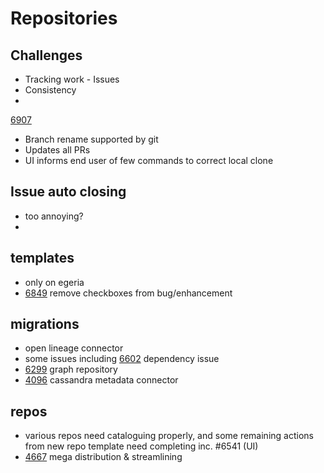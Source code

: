 # Repositories

## Challenges

* Tracking work - Issues
* Consistency
* 

[6907](https://github.com/odpi/egeria/issues/6907)

* Branch rename supported by git
* Updates all PRs
* UI informs end user of few commands to correct local clone

## Issue auto closing

* too annoying?
* 
## templates
* only on egeria
* [6849](https://github.com/odpi/egeria/issues/6849) remove checkboxes from bug/enhancement

## migrations
* open lineage connector
* some issues including [6602](https://github.com/odpi/egeria/issues/6602) dependency issue
* [6299](https://github.com/odpi/egeria/issues/6299) graph repository
* [4096](https://github.com/odpi/egeria/issues/4096) cassandra metadata connector

## repos
* various repos need cataloguing properly, and some remaining actions from new repo template need completing inc. #6541 (UI)
* [4667](https://github.com/odpi/egeria/issues/4667) mega distribution & streamlining

